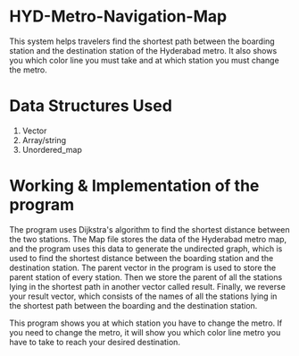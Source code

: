 # HYD-Metro-Navigation-Map
This system helps travelers find the shortest path between the boarding station and the destination station of the Hyderabad metro. It also shows you which color line you must take and at which station you must change the metro.

# Data Structures Used
1. Vector
2. Array/string
3. Unordered_map

# Working & Implementation of the program
The program uses Dijkstra's algorithm to find the shortest distance between the two stations. The Map file stores the data of the Hyderabad metro map, and the program uses this data to generate the undirected graph, which is used to find the shortest distance between the boarding station and the destination station. The parent vector in the program is used to store the parent station of every station. Then we store the parent of all the stations lying in the shortest path in another vector called result. Finally, we reverse your result vector, which consists of the names of all the stations lying in the shortest path between the boarding and the destination station.

This program shows you at which station you have to change the metro. If you need to change the metro, it will show you which color line metro you have to take to reach your desired destination.
